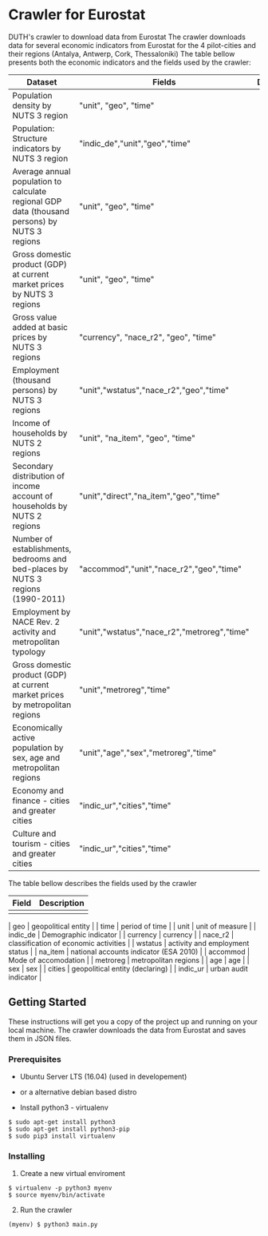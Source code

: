 # Crawler for Eurostat

DUTH's crawler to download data from Eurostat
The crawler downloads data for several economic indicators from Eurostat for the 4 pilot-cities and their regions (Antalya, Antwerp, Cork, Thessaloniki)
The table bellow presents both the economic indicators and the fields used by the crawler:

| Dataset  | Fields | Description |
| ------------- | ------------- | ------------- |
| Population density by NUTS 3 region  | "unit", "geo", "time"  |   |
| Population: Structure indicators by NUTS 3 region  | "indic_de","unit","geo","time"  |
| Average annual population to calculate regional GDP data (thousand persons) by NUTS 3 regions  | "unit", "geo", "time"  |
| Gross domestic product (GDP) at current market prices by NUTS 3 regions  | "unit", "geo", "time"  |
| Gross value added at basic prices by NUTS 3 regions  | "currency", "nace_r2", "geo", "time"  |
| Employment (thousand persons) by NUTS 3 regions  | "unit","wstatus","nace_r2","geo","time"   |
| Income of households by NUTS 2 regions  | "unit", "na_item", "geo", "time"  |
| Secondary distribution of income account of households by NUTS 2 regions  | "unit","direct","na_item","geo","time"  |
| Number of establishments, bedrooms and bed-places by NUTS 3 regions (1990-2011)  | "accommod","unit","nace_r2","geo","time"  |
| Employment by NACE Rev. 2 activity and metropolitan typology  | "unit","wstatus","nace_r2","metroreg","time"  |
| Gross domestic product (GDP) at current market prices by metropolitan regions  | "unit","metroreg","time"  |
| Economically active population by sex, age and metropolitan regions  | "unit","age","sex","metroreg","time"  |
| Economy and finance - cities and greater cities  | "indic_ur","cities","time"  |
| Culture and tourism - cities and greater cities  | "indic_ur","cities","time"  |

The table bellow describes the fields used by the crawler

| Field  | Description |
| ------------- | ------------- |
|   |   |

| geo  | geopolitical entity  |
| time  | period of time  |
| unit  | unit of measure  |
| indic_de  | Demographic indicator  |
| currency  | currency  |
| nace_r2  | classification of economic activities  |
| wstatus  | activity and employment status  |
| na_item  | national accounts indicator (ESA 2010)  |
| accommod  | Mode of accomodation  |
| metroreg  | metropolitan regions  |
| age  | age  |
| sex  | sex  |
| cities  | geopolitical entity (declaring)  |
| indic_ur  | urban audit indicator  |

## Getting Started

These instructions will get you a copy of the project up and running on your local machine. The crawler downloads the data from Eurostat and saves them in JSON files.

### Prerequisites

- Ubuntu Server LTS (16.04) (used in developement)
- or a alternative debian based distro

- Install python3 - virtualenv
```
$ sudo apt-get install python3
$ sudo apt-get install python3-pip
$ sudo pip3 install virtualenv
```

### Installing

1. Create a new virtual enviroment
```
$ virtualenv -p python3 myenv
$ source myenv/bin/activate
```

2. Run the crawler
```
(myenv) $ python3 main.py
```

